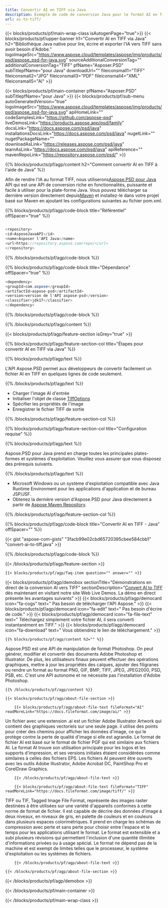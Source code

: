```yaml
---
title: Convertir AI en TIFF via Java
description: Exemple de code de conversion Java pour le format AI en fichier TIFF. Utilisez cet exemple de code pour convertir AI en TIFF dans n'importe quelle application Java Web ou de bureau.
url: ai-to-tiff/
---
```


{{< blocks/products/pf/main-wrap-class isAutogenPage="true">}}
{{< blocks/products/pf/upper-banner h1="Convertir AI en TIFF via Java" h2="Bibliothèque Java native pour lire, écrire et exporter l'IA vers TIFF sans avoir besoin d'Adobe." logoImageSrc="https://www.aspose.cloud/templates/aspose/img/products/psd/aspose_psd-for-java.svg" sourceAdditionalConversionTag="" additionalConversionTag="TIFF" pfName="Asposer.PSD" subTitlepfName="pour Java" downloadUrl="" fileiconsmall1="TIFF" fileiconsmall2="JPG" fileiconsmall3="PDF" fileiconsmall4="XML" fileiconsmall5="AI" >}}

{{< blocks/products/pf/main-container pfName="Asposer.PSD" subTitlepfName="pour Java" >}}
{{< blocks/products/pf/sub-menu autoGeneratedVersion="true" logoImageSrc="https://www.aspose.cloud/templates/aspose/img/products/psd/aspose_psd-for-java.svg" apiHomeLink="" codeSamplesLink="https://github.com/aspose-psd" liveDemosLink="https://products.aspose.app/psd/family" docsLink="https://docs.aspose.com/psd/java" installationsDocsLink="https://docs.aspose.com/psd/java" nugetLink="" nugetPackageName="" downloadAsLink="https://releases.aspose.com/psd/java" learnAsLink="https://docs.aspose.com/psd/java" apiReference="" mavenRepoLink="https://repository.aspose.com/psd/" >}}

{{% blocks/products/pf/agp/content h2="Comment convertir AI en TIFF à l'aide de Java" %}}

Afin de rendre l'IA au format TIFF, nous utiliserons<a href="/psd/{{< lang-code >}}java">Aspose.PSD pour Java</a> API qui est une API de conversion riche en fonctionnalités, puissante et facile à utiliser pour la plate-forme Java. Vous pouvez télécharger sa dernière version directement depuis<a href="https://repository.aspose.com/psd/">Maven</a> et installez-le dans votre projet basé sur Maven en ajoutant les configurations suivantes au fichier pom.xml.

{{% blocks/products/pf/agp/code-block title="Référentiel" offSpacer="true" %}}

```cs

<repository>
<id>AsposeJavaAPI</id>
<name>Asposer l'API Java</name>
<url>https://repository.aspose.com/repo/</url>
</repository>

```

{{% /blocks/products/pf/agp/code-block %}}

{{% blocks/products/pf/agp/code-block title="Dépendance" offSpacer="true" %}}

```cs
<dependency>
<groupId>com.aspose</groupId>
<artifactId>aspose-psd</artifactId>
<version>version de l'API aspose-psd</version>
<classifier>jdk17</classifier>
</dependency>

```

{{% /blocks/products/pf/agp/code-block %}}

{{% /blocks/products/pf/agp/content %}}

{{< blocks/products/pf/agp/feature-section isGrey="true" >}}

{{% blocks/products/pf/agp/feature-section-col title="Étapes pour convertir AI en TIFF via Java" %}}

{{% blocks/products/pf/agp/text %}}

 L'API Aspose.PSD permet aux développeurs de convertir facilement un fichier AI en TIFF en quelques lignes de code seulement.

{{% /blocks/products/pf/agp/text %}}

- Charger l'image AI d'entrée
- Initialiser l'objet de classe [TiffOptions](https://apireference.aspose.com/psd/java/com.aspose.psd.imageoptions/tiffOptions)
- Spécifier les propriétés de l'image
- Enregistrer le fichier TIFF de sortie

{{% /blocks/products/pf/agp/feature-section-col %}}

{{% blocks/products/pf/agp/feature-section-col title="Configuration requise" %}}

{{% blocks/products/pf/agp/text %}}

 Aspose.PSD pour Java prend en charge toutes les principales plates-formes et systèmes d'exploitation. Veuillez vous assurer que vous disposez des prérequis suivants.

{{% /blocks/products/pf/agp/text %}}

- Microsoft Windows ou un système d'exploitation compatible avec Java Runtime Environment pour les applications d'application et de bureau JSP/JSF.
- Obtenez la dernière version d'Aspose.PSD pour Java directement à partir de
 [Aspose Maven Repository](https://repository.aspose.com/psd/).

{{% /blocks/products/pf/agp/feature-section-col %}}

{{% blocks/products/pf/agp/code-block title="Convertir AI en TIFF - Java" offSpacer="" %}}

{{< gist "aspose-com-gists" "3facb99e02cbd65720395cbee584cbb1" "convert-ai-to-tiff.java" >}}

{{% /blocks/products/pf/agp/code-block %}}

{{< /blocks/products/pf/agp/feature-section >}}

    {{< blocks/products/pf/agp/faq-item question="" answer="" >}}
 

<!-- aboutfile Starts -->

{{< blocks/products/pf/agp/demobox sectionTitle="Démonstrations en direct de la conversion AI vers TIFF" sectionDescription="[Convert AI to TIFF](https://products.aspose.app/psd/conversion/ai-to-tiff) dès maintenant en visitant notre site Web Live Demos. La démo en direct présente les avantages suivants" >}}
        {{< blocks/products/pf/agp/democard icon="fa-cogs" text=" Pas besoin de télécharger l'API Aspose." >}}
        {{< blocks/products/pf/agp/democard icon="fa-edit" text=" Pas besoin d'écrire de code." >}}
        {{< blocks/products/pf/agp/democard icon="fa-file-text" text=" Téléchargez simplement votre fichier AI, il sera converti instantanément en TIFF." >}}
        {{< blocks/products/pf/agp/democard icon="fa-download" text=" Vous obtiendrez le lien de téléchargement." >}}

    {{% blocks/products/pf/agp/content h2="" %}}

Aspose.PSD est une API de manipulation de format Photoshop. On peut générer, modifier et convertir des documents Adobe Photoshop et Illustrator. De plus, les utilisateurs finaux peuvent effectuer des opérations graphiques, mettre à jour les propriétés des calques, ajouter des filigranes ou rendre un format au format PNG, GIF, BMP, TIFF, JPEG, JPEG2000, PSD, PSB, etc. C'est une API autonome et ne nécessite pas l'installation d'Adobe Photoshop.  



    {{% /blocks/products/pf/agp/content %}}

    {{< blocks/products/pf/agp/about-file-section >}}

        {{< blocks/products/pf/agp/about-file-text fileFormat="AI" readMoreLink="https://docs.fileformat.com/image/ai/" >}}
Un fichier avec une extension .ai est un fichier Adobe Illustrator Artwork qui contient des graphiques vectoriels sur une seule page. il utilise des points pour créer des chemins pour afficher les données d'image, ce qui le protège contre la perte de qualité d'image si elle est agrandie. Le format de fichier AI est basé sur le format de fichier PGF qui est similaire aux fichiers AI. Le format AI trouve son utilisation principale pour les logos et les supports d'impression, et ses versions initiales étaient considérées comme similaires à celles des fichiers EPS. Les fichiers AI peuvent être ouverts avec les outils Adobe Illustrator, Adobe Acrobat DC, PaintShop Pro et CorelDraw Graphics.

        {{< /blocks/products/pf/agp/about-file-text >}}

        {{< blocks/products/pf/agp/about-file-text fileFormat="TIFF" readMoreLink="https://docs.fileformat.com/image/tiff/" >}}
TIFF ou TIF, Tagged Image File Format, représente des images raster destinées à être utilisées sur une variété d'appareils conformes à cette norme de format de fichier. Il est capable de décrire des données d'image à deux niveaux, en niveaux de gris, en palette de couleurs et en couleurs dans plusieurs espaces colorimétriques. Il prend en charge les schémas de compression avec perte et sans perte pour choisir entre l'espace et le temps pour les applications utilisant le format. Le format est extensible et a subi plusieurs révisions qui permettent l'inclusion d'une quantité illimitée d'informations privées ou à usage spécial. Le format ne dépend pas de la machine et est exempt de limites telles que le processeur, le système d'exploitation ou les systèmes de fichiers.

        {{< /blocks/products/pf/agp/about-file-text >}}

    {{< /blocks/products/pf/agp/about-file-section >}}

{{< /blocks/products/pf/agp/demobox >}}

<!-- aboutfile Ends -->



{{< /blocks/products/pf/main-container >}}
    
{{< /blocks/products/pf/main-wrap-class >}}
